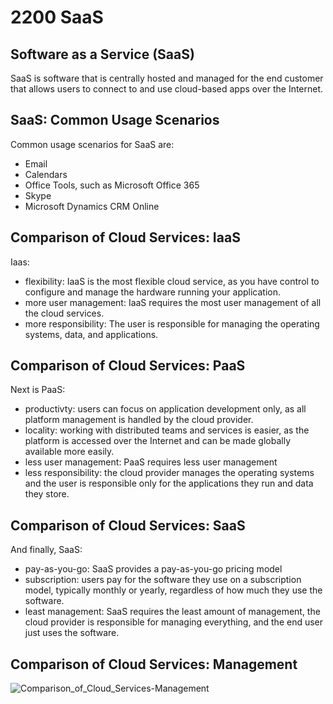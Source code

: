# 2200 SaaS

## Software as a Service (SaaS)

SaaS is software that is centrally hosted and managed for the end customer that allows users to connect to and use cloud-based apps over the Internet. 

## SaaS: Common Usage Scenarios

Common usage scenarios for SaaS are:

- Email
- Calendars
- Office Tools, such as Microsoft Office 365
- Skype
- Microsoft Dynamics CRM Online

## Comparison of Cloud Services: IaaS

Iaas:

- flexibility: IaaS is the most flexible cloud service, as you have control to configure and manage the hardware running your application.
- more user management: IaaS requires the most user management of all the cloud services. 
- more responsibility: The user is responsible for managing the operating systems, data, and applications. 

## Comparison of Cloud Services: PaaS

Next is PaaS:

- productivty: users can focus on application development only, as all platform management is handled by the cloud provider.
- locality: working with distributed teams and services is easier, as the platform is accessed over the Internet and can be made globally available more easily.
- less user management: PaaS requires less user management
- less responsibility: the cloud provider manages the operating systems and the user is responsible only for the applications they run and data they store.

## Comparison of Cloud Services: SaaS

And finally, SaaS:

- pay-as-you-go: SaaS provides a pay-as-you-go pricing model
- subscription: users pay for the software they use on a subscription model, typically monthly or yearly, regardless of how much they use the software.
- least management: SaaS requires the least amount of management, the cloud provider is responsible for managing everything, and the end user just uses the software.

## Comparison of Cloud Services: Management

![Comparison_of_Cloud_Services-Management](https://user-images.githubusercontent.com/12828104/128345357-c0bcbb11-9bf5-4e65-b79d-4161d8376bc8.png)
